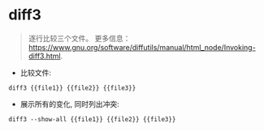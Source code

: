 # diff3

> 逐行比较三个文件。
> 更多信息：<https://www.gnu.org/software/diffutils/manual/html_node/Invoking-diff3.html>.

- 比较文件:

`diff3 {{file1}} {{file2}} {{file3}}`

- 展示所有的变化, 同时列出冲突:

`diff3 --show-all {{file1}} {{file2}} {{file3}}`
